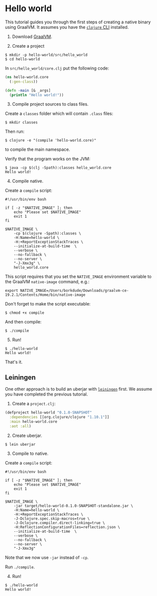 # Hello world

This tutorial guides you through the first steps of creating a native binary using GraalVM. It assumes you have the [`clojure` CLI](https://clojure.org/guides/getting_started) installed.

1. Download [GraalVM](https://github.com/oracle/graal/releases).

2. Create a project

``` shellsession
$ mkdir -p hello-world/src/hello_world
$ cd hello-world
```

In `src/hello_world/core.clj` put the following code:

``` clojure
(ns hello-world.core
  (:gen-class))

(defn -main [& _args]
  (println "Hello world!"))
```

3. Compile project sources to class files.

Create a `classes` folder which will contain `.class` files:

```
$ mkdir classes
```

Then run:

```
$ clojure -e "(compile 'hello-world.core)"
```

to compile the main namespace.

Verify that the program works on the JVM:

```
$ java -cp $(clj -Spath):classes hello_world.core
Hello world!
```

4. Compile native.

Create a `compile` script:

``` shellsession
#!/usr/bin/env bash

if [ -z "$NATIVE_IMAGE" ]; then
    echo "Please set $NATIVE_IMAGE"
    exit 1
fi

$NATIVE_IMAGE \
    -cp $(clojure -Spath):classes \
    -H:Name=hello-world \
    -H:+ReportExceptionStackTraces \
    --initialize-at-build-time  \
    --verbose \
    --no-fallback \
    --no-server \
    "-J-Xmx3g" \
    hello_world.core
```

This script requires that you set the `NATIVE_IMAGE` environment variable to the GraalVM `native-image` command, e.g.:

``` shellsession
export NATIVE_IMAGE=/Users/borkdude/Downloads/graalvm-ce-19.2.1/Contents/Home/bin/native-image
```

Don't forget to make the script executable:

``` shellsession
$ chmod +x compile
```

And then compile:

``` shellsession
$ ./compile
```

5. Run!

``` shellsession
$ ./hello-world
Hello world!
```

That's it. 

## Leiningen

One other approach is to build an uberjar with [`leiningen`](https://leiningen.org/) first. We assume you have completed the previous tutorial.

1. Create a `project.clj`:

``` clojure
(defproject hello-world "0.1.0-SNAPSHOT"
  :dependencies [[org.clojure/clojure "1.10.1"]]
  :main hello-world.core
  :aot :all)
```

2. Create uberjar.

```
$ lein uberjar
```

3. Compile to native.

Create a `compile` script:

```
#!/usr/bin/env bash

if [ -z "$NATIVE_IMAGE" ]; then
    echo "Please set $NATIVE_IMAGE"
    exit 1
fi

$NATIVE_IMAGE \
    -jar target/hello-world-0.1.0-SNAPSHOT-standalone.jar \
    -H:Name=hello-world \
    -H:+ReportExceptionStackTraces \
    -J-Dclojure.spec.skip-macros=true \
    -J-Dclojure.compiler.direct-linking=true \
    -H:ReflectionConfigurationFiles=reflection.json \
    --initialize-at-build-time  \
    --verbose \
    --no-fallback \
    --no-server \
    "-J-Xmx3g"
```

Note that we now use `-jar` instead of `-cp`.

Run `./compile`.

4. Run!

``` shellsession
$ ./hello-world
Hello world!
```
